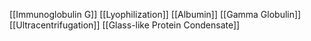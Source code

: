 [[Immunoglobulin G]]
[[Lyophilization]]
[[Albumin]]
[[Gamma Globulin]]
[[Ultracentrifugation]]
[[Glass-like Protein Condensate]]
